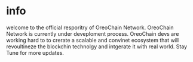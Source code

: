 # info
welcome to the official resporitry of OreoChain Network.
OreoChain Network is currently under deveploment process. OreoChain devs are working hard to to crerate a scalable and convinet ecosystem that will revoultineze the blockchin technolgy and intgerate it with real world. Stay Tune for more updates.
